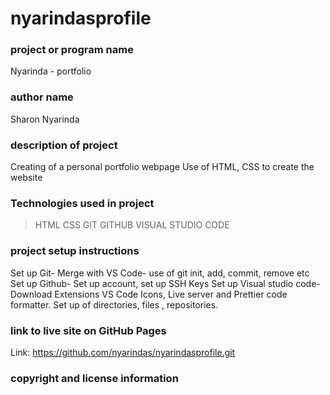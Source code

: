 # nyarindasprofile
### project or program name
Nyarinda - portfolio

### author name
Sharon Nyarinda

### description of project
Creating of a personal portfolio webpage
Use of HTML, CSS to create the website

### Technologies used in project
>HTML
>CSS
>GIT
>GITHUB
>VISUAL STUDIO CODE


### project setup instructions
Set up Git- Merge with VS Code- use of git init, add, commit, remove etc
Set up Github- Set up account, set up SSH Keys
Set up Visual studio code- Download Extensions VS Code Icons, Live server and Prettier code formatter. Set up of directories, files , repositories. 

### link to live site on GitHub Pages
Link: https://github.com/nyarindas/nyarindasprofile.git

### copyright and license information
